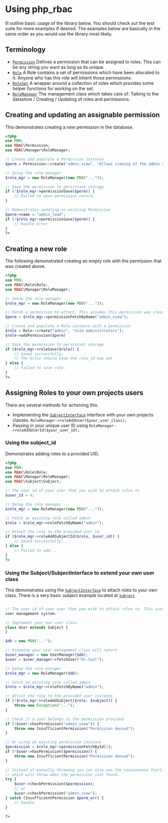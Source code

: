 # Using php_rbac


Ill outline basic usage of the library below. You should check out the test suite for more
examples if desired. The examples below are basically in the same order as you would use the
library most likely.

## Terminology

- [`Permission`](https://github.com/leighmacdonald/php_rbac/blob/master/src/RBAC/Role/Permission.php) Defines a
 permission that can be assigned to roles. This can be any string you want as long as its unique.
- [`Role`](https://github.com/leighmacdonald/php_rbac/blob/master/src/RBAC/Role/Role.php) A Role contains a set of
 permissions which have been allocated to it. Anyone who has this role will inherit those permissions.
- [`RoleSet`](https://github.com/leighmacdonald/php_rbac/blob/master/src/RBAC/Role/RoleSet.php) A wrapper around
 a collection of roles which provides some helper functions for working on the set.
- [`RoleManager`](https://github.com/leighmacdonald/php_rbac/blob/master/src/RBAC/Manager/RoleManager.php) The
 management class which takes care of: Talking to the datastore / Creating / Updating of roles and permissions.

## Creating and updating an assignable permission

This demonstrates creating a new permission in the database.

```php
<?php
use PDO;
use RBAC\Permission;
use RBAC\Manager\RoleManager;

// Create and populate a Permission instance
$perm = Permission::create("admin_view", "Allows viewing of the admin section");

// Setup the role manager
$role_mgr = new RoleManager(new PDO("..."));

// Save the permission to persistant storage
if (!$role_mgr->permissionSave($perm)) {
    // Failed to save permission record.
}

// Demonstrates updating an existing Permission
$perm->name = "admin_load";
if (!$role_mgr->permissionSave($perm)) {
    // Handle Error
}
?>
```

## Creating a new role

The following demonstrated creating an empty role with the permission that was created above.

```php
<?php
use PDO;
use RBAC\Role\Role;
use RBAC\Manager\RoleManager;

// Setup the role manager
$role_mgr = new RoleManager(new PDO("..."));

// Fetch a permission to attach. This assumes this permission was created earlier successfully.
$perm = $role_mgr->permissionFetchByName("admin_view");

// Create and populate a Role instance with a permission
$role = Role::create("admin", "Site administrators");
$role->addPermission($perm)

// Save the permission to persistant storage
if ($role_mgr->roleSave($role)) {
    // Saved successfully;
    // The $role should have the role_id now set
} else {
    // Failed to save role.
}
?>
```

## Assigning Roles to your own projects users

There are several methods for acheiving this.

- Implementing the [`SubjectInterface`](https://github.com/leighmacdonald/php_rbac/blob/master/src/RBAC/Subject/SubjectInterface.php)
 interface with your own projects classes. `RoleManager->roleAddUser($your_user_class);`
- Passing in your unique user ID using `RoleManager->roleAddUserId($your_user_id);`

### Using the subject_id

Demonstrates adding roles to a provided UID.

```php
<?php
use PDO;
use RBAC\Role\Role;
use RBAC\Manager\RoleManager;
use RBAC\Subject\Subject;

// The user id of your user that you wish to attach roles to
$user_id = 4;

// Setup the role manager
$role_mgr = new RoleManager(new PDO("..."));

// Fetch an existing role called admin
$role = $role_mgr->roleFetchByName("admin");

// Attach the role to the provided user_id
if ($role_mgr->roleAddSubjectId($role, $user_id)) {
    // Saved successfully;
} else {
    // Failed to add...
}
?>
```

### Using the Subject/SubjectInterface to extend your own user class

This demonstrates using the [`SubjectInterface`](https://github.com/leighmacdonald/php_rbac/blob/master/src/RBAC/Subject/SubjectInterface.php)
to attach roles to your own class. There is a very basic subject example located at
[`Subject`](https://github.com/leighmacdonald/php_rbac/blob/master/src/RBAC/Subject/Subject.php)

```php

// The user id of your user that you wish to attach roles to. This user_id should be setup by your own
user management system.

// Implement your own user class
class User extends Subject {
}

$db = new PDO("...");

// Assuming your user management class will return
$user_manager = new UserManager($db);
$user = $user_manager->fetchUser("Dr.Cool");

// Setup the role manager
$role_mgr = new RoleManager($db);

// Fetch an existing role called admin
$role = $role_mgr->roleFetchByName("admin");

// Attach the role to the provided user instance
if (!$role_mgr->roleAddSubject($role, $subject)) {
    throw new Exception("...");
}

// Check if a user belongs to the permission provided
if (!$user->hasPermission("admin_view")) {
    throw new InsufficientPermission("Permission denied");
}

// Or using an existing permission instance
$permission = $role_mgr->permissionFetchById(1);
if (!$user->hasPermission($permission)) {
    throw new InsufficientPermission("Permission denied");
}

// Instead of manually throwing you can also use the convienence function provided in the Subject class
// which will throw when the permission isnt found.
try {
    $user->checkPermission($permission);
    // or
    $user->checkPermission("admin_view");
} catch (InsufficientPermission $perm_err) {
    // handle
}

?>
```
